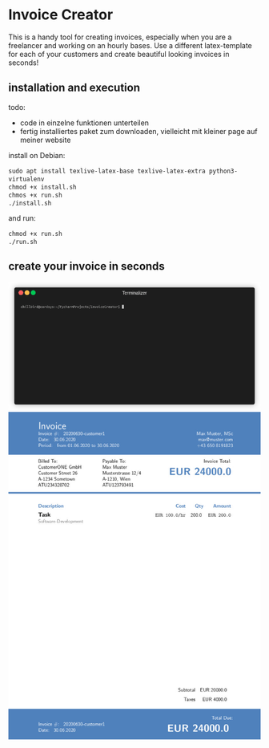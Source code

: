 # Invoice Creator

This is a handy tool for creating invoices, especially when you are a freelancer and working on an hourly bases. Use a different latex-template for each of your customers and create beautiful looking invoices in seconds!


## installation and execution

todo:
- code in einzelne funktionen unterteilen
- fertig installiertes paket zum downloaden, vielleicht mit kleiner page auf meiner website


install on Debian:
```
sudo apt install texlive-latex-base texlive-latex-extra python3-virtualenv
chmod +x install.sh
chmos +x run.sh
./install.sh 
```

and run:
```
chmod +x run.sh
./run.sh
```


## create your invoice in seconds
![alt text](https://github.com/chillbirdo/InvoiceCreator/blob/master/demo.gif?raw=true)
![alt text](https://github.com/chillbirdo/InvoiceCreator/blob/master/image.jpg?raw=true)